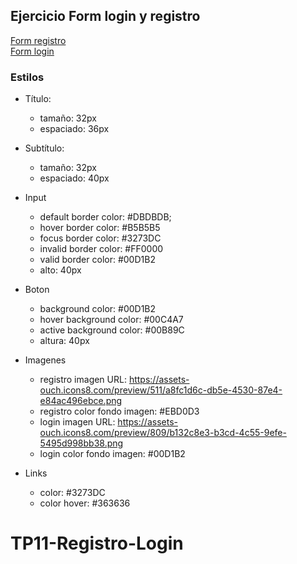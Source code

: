 ## Ejercicio Form login y registro

[Form registro](https://codepen.io/pablohHoc/full/ZEYzpaV)<br>
[Form login](https://codepen.io/pablohHoc/full/qBEWqmr)

### Estilos

- Título: 
  * tamaño: 32px
  * espaciado: 36px

- Subtítulo: 
  * tamaño: 32px
  * espaciado: 40px

- Input
  * default border color: #DBDBDB;
  * hover border color: #B5B5B5
  * focus border color: #3273DC
  * invalid border color: #FF0000
  * valid border color: #00D1B2
  * alto: 40px

- Boton
  * background color: #00D1B2
  * hover background color: #00C4A7
  * active background color: #00B89C
  * altura: 40px

- Imagenes
  * registro imagen URL: https://assets-ouch.icons8.com/preview/511/a8fc1d6c-db5e-4530-87e4-e84ac496ebce.png
  * registro color fondo imagen: #EBD0D3
  * login imagen URL: https://assets-ouch.icons8.com/preview/809/b132c8e3-b3cd-4c55-9efe-5495d998bb38.png
  * login color fondo imagen: #00D1B2

- Links
  * color: #3273DC
  * color hover: #363636
  
# TP11-Registro-Login
